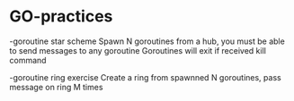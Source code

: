 GO-practices
============

-goroutine star scheme
	Spawn N goroutines from a hub, you must be able to send messages to any goroutine
	Goroutines will exit if received kill command

-goroutine ring exercise
	Create a ring from spawnned N goroutines, pass message on ring  M times 